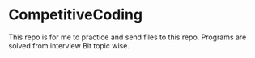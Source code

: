 # CompetitiveCoding
This repo is for me to practice and send files to this repo.
Programs are solved from interview Bit topic wise.
